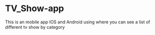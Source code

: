 # TV_Show-app
This is an mobile app IOS and Android using where you can see a list of  different tv show by category 
